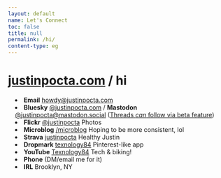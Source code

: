 ```yaml
---
layout: default
name: Let's Connect
toc: false
title: null
permalink: /hi/
content-type: eg
---
```


<style>  
ul {
    margin-left: 0;
    padding-left: 1rem; /* Adjust to control the spacing */
    text-align: left;
}

li {
    list-style-position: inside; /* Ensures bullets stay inside the aligned text */
}

.page-content {
    margin: auto;
    max-width: 800px; /* Adjust width as needed */
}
</style>

# [justinpocta.com](https://justinpocta.com) / hi

- **Email** [howdy@justinpocta.com](mailto:howdy@justinpocta.com?subject=hi!)
- **Bluesky** [@justinpocta.com](https://bsky.app/profile/justinpocta.com) / **Mastodon** [@justinpocta@mastodon.social](https://mastodon.social/@justinpocta) ([Threads _can_ follow via beta feature](https://help.instagram.com/169559812696339))
- **Flickr** [@justinpocta](https://flickr.com/justinpocta) Photos
- **Microblog** [/microblog](http://justinpocta.com/microblog/) Hoping to be more consistent, lol
- **Strava** [justinpocta](https://www.strava.com/athletes/justinpocta) Healthy Justin
- **Dropmark** [texnology84](https://texnology84.dropmark.com) Pinterest-like app
- **YouTube** [Texnology84](https://www.youtube.com/@texnology84) Tech & biking!
- **Phone** (DM/email me for it)
- **IRL** Brooklyn, NY
